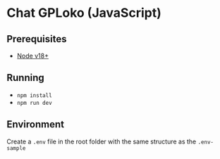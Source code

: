 # Chat GPLoko (JavaScript)

## Prerequisites

- [Node v18+](https://nodejs.org/en/download/)

## Running

- `npm install`
- `npm run dev`

## Environment

Create a `.env` file in the root folder with the same structure as the `.env-sample`
